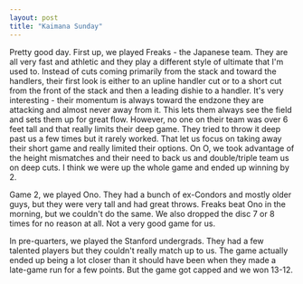 ```yaml
---
layout: post
title: "Kaimana Sunday"
---
```


Pretty good day. First up, we played Freaks - the Japanese team. They are all very fast and athletic and they play a different style of ultimate that I'm used to. Instead of cuts coming primarily from the stack and toward the handlers, their first look is either to an upline handler cut or to a short cut from the front of the stack and then a leading dishie to a handler. It's very interesting - their momentum is always toward the endzone they are attacking and almost never away from it. This lets them always see the field and sets them up for great flow. However, no one on their team was over 6 feet tall and that really limits their deep game. They tried to throw it deep past us a few times but it rarely worked. That let us focus on taking away their short game and really limited their options. On O, we took advantage of the height mismatches and their need to back us and double/triple team us on deep cuts. I think we were up the whole game and ended up winning by 2.

Game 2, we played Ono. They had a bunch of ex-Condors and mostly older guys, but they were very tall and had great throws. Freaks beat Ono in the morning, but we couldn't do the same. We also dropped the disc 7 or 8 times for no reason at all. Not a very good game for us.

In pre-quarters, we played the Stanford undergrads. They had a few talented players but they couldn't really match up to us. The game actually ended up being a lot closer than it should have been when they made a late-game run for a few points. But the game got capped and we won 13-12.
